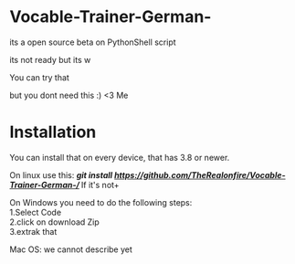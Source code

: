 # Vocable-Trainer-German-
its a open source beta on PythonShell script

its not ready but its w

You can try that 

but you dont need this :)
<3 Me

# Installation

You can install that on every device, that has 3.8 or newer.

On linux use this: <i><b> git install https://github.com/TheRealonfire/Vocable-Trainer-German-/ </b> </i>
If it's not+


On Windows you need to do the following steps:<br>
1.Select Code<br>
2.click on download Zip <br>
3.extrak that<br>

Mac OS:
we cannot describe yet


